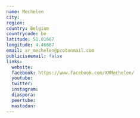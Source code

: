 ```yaml
---
name: Mechelen
city:
region:
country: Belgium
countrycode: be
latitude: 51.01667
longitude: 4.46667
email: xr_mechelen@protonmail.com
publiciseemail: false
links:
  website:
  facebook: https://www.facebook.com/XRMechelen/
  youtube:
  twitter:
  instagram:
  diaspora:
  peertube:
  mastodon:
---
```

